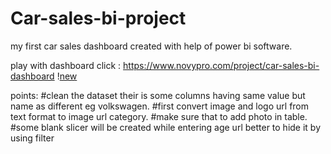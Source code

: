# Car-sales-bi-project
my first car sales dashboard created with help of power bi software.

play with dashboard click : https://www.novypro.com/project/car-sales-bi-dashboard
\![new](https://github.com/AnkitPilankar/Car-sales-bi-project/assets/139122495/3a651cc3-b3f0-4f22-bcda-018ca9f5218b)

points:
#clean the dataset their is  some columns having same value but name  as different eg volkswagen. 
#first convert image and logo url from text format to image url category.
#make sure that to add photo in table.
#some blank slicer will be created while entering 
age url better to hide it by using filter

